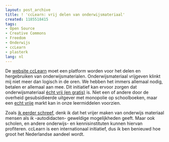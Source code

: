 ```yaml
---
layout: post_archive
title: ! 'ccLearn: vrij delen van onderwijsmateriaal'
created: 1185518415
tags:
- Open Source
- Creative Commons
- Freedom
- Onderwijs
- ccLearn
- plasterk
lang: nl
---
```

De [website ccLearn](http://learn.creativecommons.org/) moet een platform worden voor het delen en hergebruiken van onderwijsmaterialen. Onderwijsmateriaal vrijgeven klinkt mij niet meer dan logisch in de oren. We hebben het immers allemaal nodig, betalen er allemaal aan mee. Dit initiatief kan ervoor zorgen dat onderwijsmateriaal [écht vrij (en gratis)](http://www.elsevier.nl/opinie/weblog/asp/artnr/138191/index.html) is. Niet een of andere door de overheid gesubsidieerde uitgever met monopolie op schoolboeken, maar een [echt vrije](http://www.gnu.org/philosophy/free-sw.html) markt kan in onze leermiddelen voorzien.

Zoals [ik eerder schreef](http://www.erwinblom.nl/2007/05/11/input-gezocht-voor-gesprek-met-de-minister-20/#comment-2822), denk ik dat het vrijer maken van onderwijs materiaal mensen als ik -autodidacten- geweldige mogelijkheden geeft. Maar ook scholen, en andere onderwijs- en kennisinstituten kunnen hiervan profiteren. ccLearn is een internationaal initiatief, dus ik ben benieuwd hoe groot het Nederlandse aandeel wordt.
